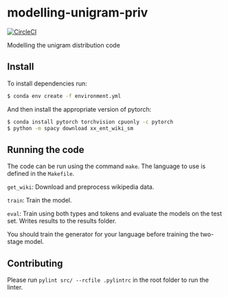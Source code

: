 
# modelling-unigram-priv

[![CircleCI](https://circleci.com/gh/tpimentelms/modelling-unigram-priv.svg?style=svg&circle-token=dd03e792e49ec51ee6d7cedb1f01e2271ca9739b)](https://circleci.com/gh/tpimentelms/modelling-unigram-priv)

Modelling the unigram distribution code


## Install

To install dependencies run:
```bash
$ conda env create -f environment.yml
```

And then install the appropriate version of pytorch:
```bash
$ conda install pytorch torchvision cpuonly -c pytorch
$ python -m spacy download xx_ent_wiki_sm
```

## Running the code

The code can be run using the command `make`. The language to use is defined in the `Makefile`.

`get_wiki`: Download and preprocess wikipedia data.

`train`: Train the model.

`eval`: Train using both types and tokens and evaluate the models on the test set. Writes results to the results folder.

You should train the generator for your language before training the two-stage model.

## Contributing

Please run `pylint src/ --rcfile .pylintrc` in the root folder to run the linter.